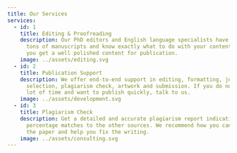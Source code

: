 ```yaml
---
title: Our Services
services:
  - id: 1
    title: Editing & Proofreading
    description: Our PhD editors and English language specialists have worked on
      tons of manuscripts and know exactly what to do with your content. Hence
      you get a well polished content for publication.
    image: ../assets/editing.svg
  - id: 2
    title: Publication Support
    description: We offer end-to-end support in editing, formatting, journal
      selection, plagiarism check, artwork and submission. If you do not have a
      lot of time and want to publish quickly, talk to us.
    image: ../assets/development.svg
  - id: 3
    title: Plagiarism Check
    description: Get a detailed and accurate plagiarism report indicating what
      percentage matches to the other sources. We recommend how you can improve
      the paper and help you fix the writing.
    image: ../assets/consulting.svg
---
```

